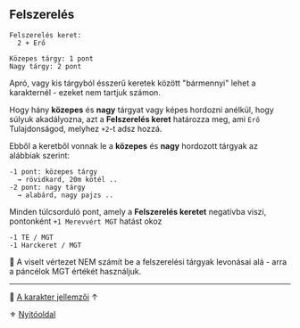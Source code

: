 ## Felszerelés

```
Felszerelés keret:
  2 + Erő

Közepes tárgy: 1 pont
Nagy tárgy: 2 pont
```

Apró, vagy kis tárgyból ésszerű keretek között "bármennyi" lehet a karakternél - ezeket nem tartjuk számon.

Hogy hány **közepes** és **nagy** tárgyat vagy képes hordozni anélkül, hogy súlyuk akadályozna, azt a **Felszerelés keret** határozza meg, ami `Erő` Tulajdonságod, melyhez `+2`-t adsz hozzá.

Ebből a keretből vonnak le a **közepes** és **nagy** hordozott tárgyak az alábbiak szerint:

```
-1 pont: közepes tárgy
  → rövidkard, 20m kötél ..
-2 pont: nagy tárgy
  → alabárd, nagy pajzs ..
```

Minden túlcsorduló pont, amely a **Felszerelés keretet** negatívba viszi, pontonként `+1 Merevvért MGT` hatást okoz
```
-1 TÉ / MGT
-1 Harckeret / MGT
```

🔆 A viselt vértezet NEM számít be a felszerelési tárgyak levonásai alá - arra a páncélok MGT értékét használjuk.

---
🔗 [A karakter jellemzői](010_03_00_karakter_jellemzoi.md) ↑

⚜️ [Nyitóoldal](start.md#1-karakteralkot%C3%A1s)
